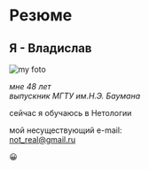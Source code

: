 # Резюме

**Я - Владислав**
---

![my foto](https://yt3.googleusercontent.com/ytc/AIdro_nHSdklOGQrkegRfhQSJu5BONtoKStlsSlVv6_wT0SKlw=s450-c-k-c0x00ffffff-no-rj)


_мне 48 лет_ <br>
_выпускник МГТУ им.Н.Э. Баумана_

сейчас я обучаюсь в Нетологии

мой несуществующий e-mail:<br>
<not_real@gmail.ru>

😀
